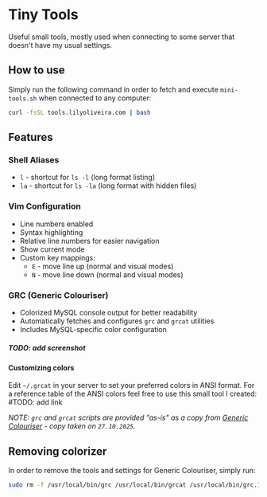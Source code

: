 # Tiny Tools
Useful small tools, mostly used when connecting to some server that doesn't have my usual settings.

## How to use
Simply run the following command in order to fetch and execute `mini-tools.sh` when connected to any computer:

```bash
curl -fsSL tools.lilyoliveira.com | bash
```

## Features

### Shell Aliases
- `l` - shortcut for `ls -l` (long format listing)
- `la` - shortcut for `ls -la` (long format with hidden files)

### Vim Configuration
- Line numbers enabled
- Syntax highlighting
- Relative line numbers for easier navigation
- Show current mode
- Custom key mappings:
  - `E` - move line up (normal and visual modes)
  - `N` - move line down (normal and visual modes)

### GRC (Generic Colouriser)
- Colorized MySQL console output for better readability
- Automatically fetches and configures `grc` and `grcat` utilities
- Includes MySQL-specific color configuration

##### TODO: add screenshot

#### Customizing colors
Edit `~/.grcat` in your server to set your preferred colors in ANSI format. For a reference table of the ANSI colors feel free to use this small tool I created: #TODO: add link


_NOTE: `grc` and `grcat` scripts are provided "as-is" as a copy from [Generic Colouriser](https://github.com/garabik/grc) - copy taken on `27.10.2025`._

## Removing colorizer
In order to remove the tools and settings for Generic Colouriser, simply run:
```bash
sudo rm -f /usr/local/bin/grc /usr/local/bin/grcat /usr/local/bin/grc.1 /usr/local/bin/grcat.1 ~/.grcat ~/.my.cnf ~/.vimrc && echo "Done cleaning up."
```



